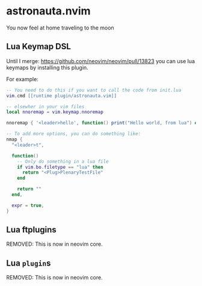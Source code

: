 # astronauta.nvim

You now feel at home traveling to the moon


## Lua Keymap DSL

Until I merge: https://github.com/neovim/neovim/pull/13823 you can use lua keymaps by installing this plugin.

For example:

```lua
-- You need to do this if you want to call the code from init.lua
vim.cmd [[runtime plugin/astronauta.vim]]

-- elsewher in your vim files
local nnoremap = vim.keymap.nnoremap

nnoremap { '<leader>hello', function() print("Hello world, from lua") end }

-- To add more options, you can do something like:
nmap {
  "<leader>t",

  function()
    -- Only do something in a lua file
    if vim.bo.filetype == "lua" then
      return "<Plug>PlenaryTestFile"
    end

    return ""
  end,

  expr = true,
}
```

## Lua ftplugins

REMOVED: This is now in neovim core.

## Lua `plugin`s

REMOVED: This is now in neovim core.
